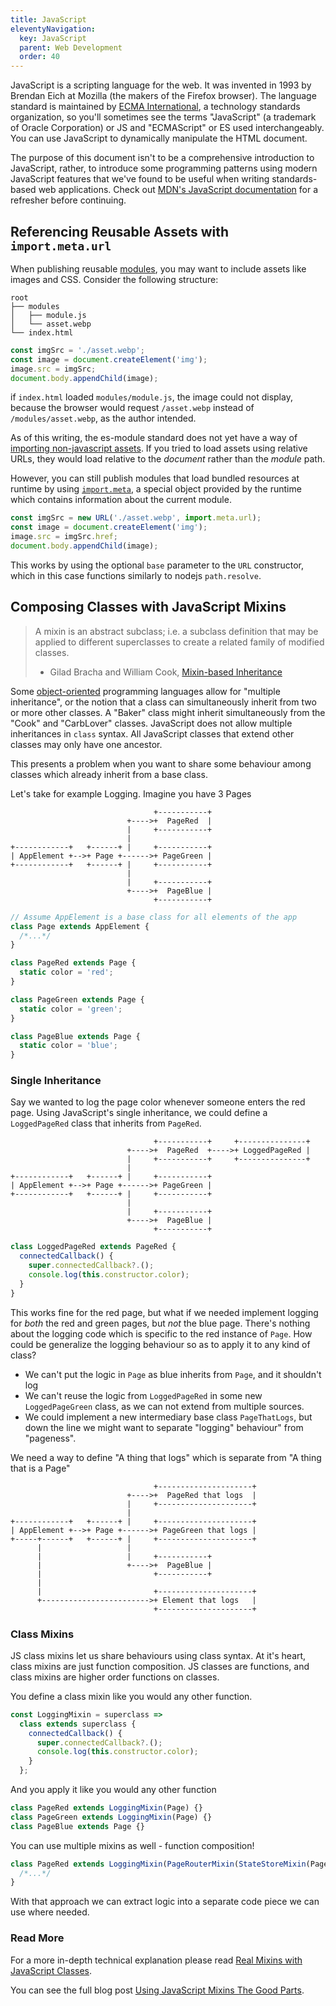 ```yaml
---
title: JavaScript
eleventyNavigation:
  key: JavaScript
  parent: Web Development
  order: 40
---
```


JavaScript is a scripting language for the web. It was invented in 1993 by Brendan Eich at Mozilla (the makers of the Firefox browser). The language standard is maintained by [ECMA International](http://www.ecma-international.org/), a technology standards organization, so you'll sometimes see the terms "JavaScript" (a trademark of Oracle Corporation) or <abbr>JS</abbr> and "ECMAScript" or <abbr>ES</abbr> used interchangeably. You can use JavaScript to dynamically manipulate the HTML document.

The purpose of this document isn't to be a comprehensive introduction to JavaScript, rather, to introduce some programming patterns using modern JavaScript features that we've found to be useful when writing standards-based web applications. Check out [MDN's JavaScript documentation](https://developer.mozilla.org/en-US/docs/guides/JavaScript) for a refresher before continuing.

## Referencing Reusable Assets with `import.meta.url`

When publishing reusable [modules](../es-modules), you may want to include assets like images and CSS. Consider the following structure:

```
root
├── modules
│   ├── module.js
│   └── asset.webp
└── index.html
```

```js
const imgSrc = './asset.webp';
const image = document.createElement('img');
image.src = imgSrc;
document.body.appendChild(image);
```

if `index.html` loaded `modules/module.js`, the image could not display, because the browser would request `/asset.webp` instead of `/modules/asset.webp`, as the author intended.

As of this writing, the es-module standard does not yet have a way of [importing non-javascript assets](https://github.com/tc39/proposal-import-assertions). If you tried to load assets using relative URLs, they would load relative to the _document_ rather than the _module_ path.

However, you can still publish modules that load bundled resources at runtime by using [`import.meta`](https://developer.mozilla.org/en-US/docs/Web/JavaScript/Reference/Statements/import.meta), a special object provided by the runtime which contains information about the current module.

```js
const imgSrc = new URL('./asset.webp', import.meta.url);
const image = document.createElement('img');
image.src = imgSrc.href;
document.body.appendChild(image);
```

This works by using the optional `base` parameter to the `URL` constructor, which in this case functions similarly to nodejs `path.resolve`.

## Composing Classes with JavaScript Mixins

> A mixin is an abstract subclass; i.e. a subclass definition that may be applied to different superclasses to create a related family of modified classes.
>
> - Gilad Bracha and William Cook, [Mixin-based Inheritance](http://www.bracha.org/oopsla90.pdf)

Some [object-oriented](https://developer.mozilla.org/en-US/docs/guides/JavaScript/Objects/Object-oriented_JS) programming languages allow for "multiple inheritance", or the notion that a class can simultaneously inherit from two or more other classes. A "Baker" class might inherit simultaneously from the "Cook" and "CarbLover" classes. JavaScript does not allow multiple inheritances in `class` syntax. All JavaScript classes that extend other classes may only have one ancestor.

This presents a problem when you want to share some behaviour among classes which already inherit from a base class.

Let's take for example Logging. Imagine you have 3 Pages

```
                                +-----------+
                          +---->+  PageRed  |
                          |     +-----------+
                          |
+------------+   +------+ |     +-----------+
| AppElement +-->+ Page +------>+ PageGreen |
+------------+   +------+ |     +-----------+
                          |
                          |     +-----------+
                          +---->+  PageBlue |
                                +-----------+
```

```js
// Assume AppElement is a base class for all elements of the app
class Page extends AppElement {
  /*...*/
}

class PageRed extends Page {
  static color = 'red';
}

class PageGreen extends Page {
  static color = 'green';
}

class PageBlue extends Page {
  static color = 'blue';
}
```

### Single Inheritance

Say we wanted to log the page color whenever someone enters the red page. Using JavaScript's single inheritance, we could define a `LoggedPageRed` class that inherits from `PageRed`.

```
                                +-----------+     +---------------+
                          +---->+  PageRed  +---->+ LoggedPageRed |
                          |     +-----------+     +---------------+
                          |
+------------+   +------+ |     +-----------+
| AppElement +-->+ Page +------>+ PageGreen |
+------------+   +------+ |     +-----------+
                          |
                          |     +-----------+
                          +---->+  PageBlue |
                                +-----------+
```

```js
class LoggedPageRed extends PageRed {
  connectedCallback() {
    super.connectedCallback?.();
    console.log(this.constructor.color);
  }
}
```

This works fine for the red page, but what if we needed implement logging for _both_ the red and green pages, but _not_ the blue page. There's nothing about the logging code which is specific to the red instance of `Page`. How could be generalize the logging behaviour so as to apply it to any kind of class?

- We can't put the logic in `Page` as blue inherits from `Page`, and it shouldn't log
- We can't reuse the logic from `LoggedPageRed` in some new `LoggedPageGreen` class, as we can not extend from multiple sources.
- We could implement a new intermediary base class `PageThatLogs`, but down the line we might want to separate "logging" behaviour" from "pageness".

We need a way to define "A thing that logs" which is separate from "A thing that is a Page"

```
                                +---------------------+
                          +---->+  PageRed that logs  |
                          |     +---------------------+
                          |
+------------+   +------+ |     +---------------------+
| AppElement +-->+ Page +------>+ PageGreen that logs |
+-----+------+   +------+ |     +---------------------+
      |                   |
      |                   |     +-----------+
      |                   +---->+  PageBlue |
      |                         +-----------+
      |
      |                         +---------------------+
      +------------------------>+ Element that logs   |
                                +---------------------+
```

### Class Mixins

JS class mixins let us share behaviours using class syntax. At it's heart, class mixins are just function composition. JS classes are functions, and class mixins are higher order functions on classes.

You define a class mixin like you would any other function.

```js
const LoggingMixin = superclass =>
  class extends superclass {
    connectedCallback() {
      super.connectedCallback?.();
      console.log(this.constructor.color);
    }
  };
```

And you apply it like you would any other function

```js
class PageRed extends LoggingMixin(Page) {}
class PageGreen extends LoggingMixin(Page) {}
class PageBlue extends Page {}
```

You can use multiple mixins as well - function composition!

```js
class PageRed extends LoggingMixin(PageRouterMixin(StateStoreMixin(Page))) {
  /*...*/
}
```

With that approach we can extract logic into a separate code piece we can use where needed.

### Read More

For a more in-depth technical explanation please read [Real Mixins with JavaScript Classes](https://justinfagnani.com/2015/12/21/real-mixins-with-javascript-classes/).

You can see the full blog post [Using JavaScript Mixins The Good Parts](https://dev.to/open-wc/using-javascript-mixins-the-good-parts-4l60).
